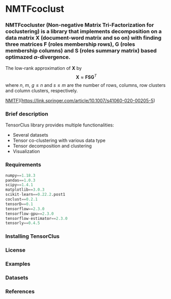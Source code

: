 # **NMTFcoclust**  
### **NMTFcocluster** (Non-negative Matrix Tri-Factorization for coclustering) is a library that implements decomposition on a data matrix $\mathbf{X}$ (document-word matrix and so on) with finding three  matrices $\mathbf{F}$ (roles membership rows), $\mathbf{G}$ (roles membership columns) and $\mathbf{S}$ (roles summary matrix) based optimazed $\alpha$-divergence.

 The low-rank approximation of $\mathbf{X}$ by
     $$\mathbf{X} \approx \mathbf{FSG}^{T}$$
where $n$, $m$, $g\leqslant n$ and $s\leqslant m$ are the number of rows, columns, row clusters and column clusters, respectively.

[NMTF](https://github.com/Saeidhoseinipour/NMTFcoclust/Doc/Image/nmtf3.png)](https://link.springer.com/article/10.1007/s41060-020-00205-5)


### Brief description 
TensorClus library provides multiple functionalities:
- Several datasets 
- Tensor co-clustering with various data type
- Tensor decomposition and clustering
- Visualization

### Requirements
```python
numpy==1.18.3
pandas==1.0.3
scipy==1.4.1
matplotlib==3.0.3
scikit-learn==0.22.2.post1
coclust==0.2.1
tensorD==0.1
tensorflow==2.3.0
tensorflow-gpu==2.3.0
tensorflow-estimator==2.3.0
tensorly==0.4.5
```
### Installing TensorClus

### License

### Examples

### Datasets

### References
